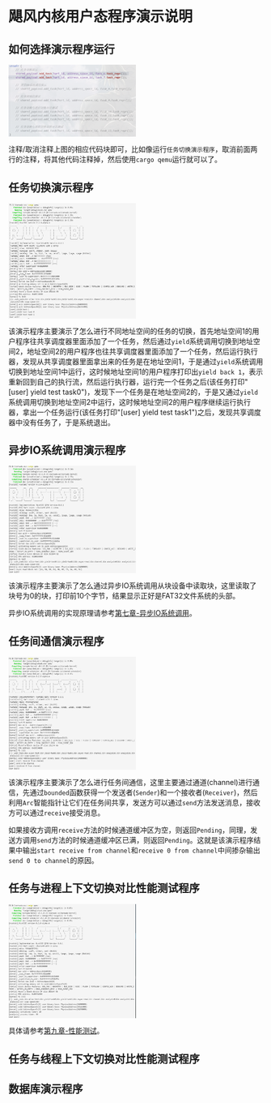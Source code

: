 # 飓风内核用户态程序演示说明

## 如何选择演示程序运行
<img src="../assets/选择演示程序运行.png" alt="选择演示程序运行" width = "50%" height = "50%" align=center />  

注释/取消注释上图的相应代码块即可，比如像运行`任务切换演示程序`，取消前面两行的注释，将其他代码注释掉，然后使用`cargo qemu`运行就可以了。

## 任务切换演示程序
<img src="../assets/任务切换演示程序.png" alt="任务切换演示程序" width = "50%" height = "50%" align=center />  

该演示程序主要演示了怎么进行不同地址空间的任务的切换，首先地址空间1的用户程序往共享调度器里面添加了一个任务，然后通过`yield`系统调用切换到地址空间2，地址空间2的用户程序也往共享调度器里面添加了一个任务，然后运行执行器，发现从共享调度器里面拿出来的任务是在地址空间1，于是通过`yield`系统调用切换到地址空间1中运行，这时候地址空间1的用户程序打印出`yield back 1`，表示重新回到自己的执行流，然后运行执行器，运行完一个任务之后(该任务打印"[user] yield test task0")，发现下一个任务是在地址空间2的，于是又通过`yield`系统调用切换到地址空间2中运行，这时候地址空间2的用户程序继续运行执行器，拿出一个任务运行(该任务打印"[user] yield test task1")之后，发现共享调度器中没有任务了，于是系统退出。

## 异步IO系统调用演示程序
<img src="../assets/异步IO系统调用演示程序.png" alt="异步IO系统调用演示程序" width = "50%" height = "50%" align=center />  

该演示程序主要演示了怎么通过异步IO系统调用从块设备中读取块，这里读取了块号为0的块，打印前10个字节，结果显示正好是FAT32文件系统的头部。

异步IO系统调用的实现原理请参考[第七章-异步IO系统调用](./第七章-异步IO系统调用.md)。

## 任务间通信演示程序
<img src="../assets/任务间通信演示程序.png" alt="任务间通信演示程序" width = "50%" height = "50%" align=center />  

该演示程序主要演示了怎么进行任务间通信，这里主要通过通道(channel)进行通信，先通过`bounded`函数获得一个发送者(`Sender`)和一个接收者(`Receiver`)，然后利用`Arc`智能指针让它们在任务间共享，发送方可以通过`send`方法发送消息，接收方可以通过`receive`接受消息。

如果接收方调用`receive`方法的时候通道缓冲区为空，则返回`Pending`，同理，发送方调用`send`方法的时候通道缓冲区已满，则返回`Pending`。这就是该演示程序结果中输出`start receive from channel`和`receive 0 from channel`中间掺杂输出`send 0 to channel`的原因。

## 任务与进程上下文切换对比性能测试程序
<img src="../assets/任务与进程上下文切换对比测试程序.png" alt="任务与进程上下文切换对比测试程序" width = "50%" height = "50%" align=center />  

具体请参考[第九章-性能测试](./第九章-性能测试.md)。

## 任务与线程上下文切换对比性能测试程序

## 数据库演示程序